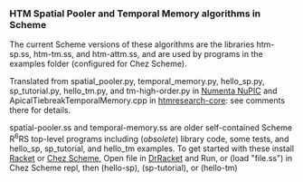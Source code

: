 ### HTM Spatial Pooler and Temporal Memory algorithms in Scheme

The current Scheme versions of these algorithms are the libraries htm-sp.ss, htm-tm.ss, and htm-attm.ss, and are used by programs in the examples folder (configured for Chez Scheme).

Translated from spatial_pooler.py, temporal_memory.py, hello_sp.py, sp_tutorial.py, hello_tm.py, and tm-high-order.py in [Numenta NuPIC](https://github.com/numenta/nupic) and ApicalTiebreakTemporalMemory.cpp in [htmresearch-core](https://github.com/numenta/htmresearch-core): see comments there for details.


spatial-pooler.ss and temporal-memory.ss are older self-contained Scheme R<sup>6</sup>RS top-level programs including (*obsolete*) library code, some tests, and hello_sp, sp_tutorial, and hello_tm examples. To get started with these install [Racket](http://racket-lang.org) or [Chez Scheme](https://github.com/cisco/ChezScheme), Open file in [DrRacket](https://docs.racket-lang.org/drracket/interface-essentials.html) and Run, or (load "file.ss") in Chez Scheme repl, then (hello-sp), (sp-tutorial), or (hello-tm)
